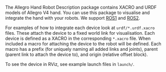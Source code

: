 The Allegro Hand Robot Description package contains XACRO and URDF models of Allegro V4 hand. You can use this package to visualise and integrate the hand with your robots. We support [ROS1](https://github.com/touchlab-avatarx/allegro_hand_description/tree/ros1) and [ROS2](https://github.com/touchlab-avatarx/allegro_hand_description).

For examples of how to integrate each device look at `urdf/*.urdf.xacro` files. These attach
the device to a fixed world link for visualisation. Each device is defined as a XACRO
in the corresponding `*.xacro` file. When included a macro for attaching the device to
the robot will be defined. Each macro has a prefix (for uniquely naming all added links and joints),
parent (parent link to attach the device to), and origin (relative offset block).

To see the device in RViz, see example launch
files in `launch/`.
